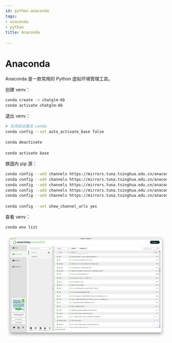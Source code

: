 ```yaml
---
id: python.anaconda
tags:
- anaconda
- python
title: Anaconda

---
```

# Anaconda
Anaconda 是一款常用的 Python 虚拟环境管理工具。

创建 venv：

```bash
conda create -n chatglm-6b
conda activate chatglm-6b
```

退出 venv：

```bash
# 关闭自动激活 conda
conda config --set auto_activate_base false

conda deactivate

conda activate base
```

换国内 pip 源：

```bash
conda config --add channels https://mirrors.tuna.tsinghua.edu.cn/anaconda/pkgs/main
conda config --add channels https://mirrors.tuna.tsinghua.edu.cn/anaconda/pkgs/free
conda config --add channels https://mirrors.tuna.tsinghua.edu.cn/anaconda/pkgs/r
conda config --add channels https://mirrors.tuna.tsinghua.edu.cn/anaconda/cloud/conda-forge 
conda config --add channels https://mirrors.tuna.tsinghua.edu.cn/anaconda/cloud/msys2/

conda config --set show_channel_urls yes
```

查看 venv：

```bash
conda env list
```

![](./../assets/1689758880184-b6673119-6a34-49d1-bee1-555ef2a0fd76.png)


